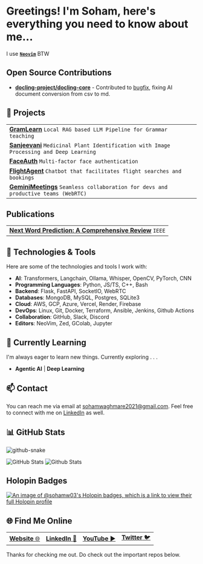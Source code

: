 
# Greetings! I'm Soham, here's everything you need to know about me...
I use [<b>`Neovim`</b>](https://github.com/sohamw03/neovim) BTW

## Open Source Contributions
- **[docling-project/docling-core](https://github.com/docling-project/docling-core)** - Contributed to [bugfix](https://github.com/docling-project/docling-core/pull/210), fixing AI document conversion from csv to md.

## 📖 Projects
<table>
  <tbody>
  <tr>
    <td>
      <a href="https://github.com/sohamw03/GramLearn"><strong>GramLearn</strong></a> <code>Local RAG based LLM Pipeline for Grammar teaching</code>
    </td>
  </tr>
  <tr>
    <td>
    <a href="https://github.com/Neurexa/Sanjeevani"><strong>Sanjeevani</strong></a> <code>Medicinal Plant Identification with Image Processing and Deep Learning</code>
    </td>
  </tr>
  <tr>
    <td>
    <a href="https://github.com/sohamw03/face-detect-recog"><strong>FaceAuth</strong></a> <code>Multi-factor face authentication</code>
    </td>
  </tr>
  <tr>
    <td>
    <a href="https://github.com/sohamw03/function-calling-flights"><strong>FlightAgent</strong></a> <code>Chatbot that facilitates flight searches and bookings</code>
    </td>
  </tr>
  <tr>
    <td>
    <a href="https://github.com/sohamw03/geminimeeting"><strong>GeminiMeetings</strong></a> <code>Seamless collaboration for devs and productive teams (WebRTC)</code>
    </td>
  </tr>
  </tbody>
</table>

## Publications
<table>
  <tbody>
  <tr>
    <td>
      <a href="https://ieeexplore.ieee.org/document/10675259"><strong>Next Word Prediction: A Comprehensive Review</strong></a> <code>IEEE</code>
    </td>
  </tr>
  </tbody>
</table>

## 🔧 Technologies & Tools

Here are some of the technologies and tools I work with:
- **AI**: Transformers, Langchain, Ollama, Whisper, OpenCV, PyTorch, CNN
- **Programming Languages**: Python, JS/TS, C++, Bash
- **Backend**: Flask, FastAPI, SocketIO, WebRTC
- **Databases**: MongoDB, MySQL, Postgres, SQLite3
- **Cloud**: AWS, GCP, Azure, Vercel, Render, Firebase
- **DevOps**: Linux, Git, Docker, Terraform, Ansible, Jenkins, Github Actions
- **Collaboration**: GitHub, Slack, Discord
- **Editors**: NeoVim, Zed, GColab, Jupyter

## 🌱 Currently Learning

I'm always eager to learn new things. Currently exploring . . .

- **Agentic AI** | **Deep Learning**

## 📫 Contact

You can reach me via email at sohamwaghmare2021@gmail.com. Feel free to connect with me on [LinkedIn](https://www.linkedin.com/in/soham-waghmare) as well.


## 📊 GitHub Stats
<picture>
  <source media="(prefers-color-scheme: dark)" srcset="/../output/github-contribution-grid-snake-dark.svg" />
  <source media="(prefers-color-scheme: light)" srcset="/../output/github-contribution-grid-snake.svg" />
  <img alt="github-snake" src="/../output/github-contribution-grid-snake.svg"/>
</picture>

![GitHub Stats](https://github-readme-stats.vercel.app/api?username=sohamw03&theme=dark&show_icons=true&hide_border=true&count_private=true&card_width=1000)
![Github Stats](https://github-readme-stats.vercel.app/api/top-langs/?username=sohamw03&theme=dark&show_icons=true&hide_border=true&card_width=1000)

## Holopin Badges
[![An image of @sohamw03's Holopin badges, which is a link to view their full Holopin profile](https://holopin.me/sohamw03)](https://holopin.io/@sohamw03)

## 🌐 Find Me Online
<table>
  <tbody>
    <tr>
      <td>
        <a href="https://sohamw03.github.io/"><b>Website</b> 🌐</a>
      </td>
      <td>
        <a href="https://www.linkedin.com/in/soham-waghmare/"><b>LinkedIn</b> 💼</a>
      </td>
      <td>
        <a href="https://youtube.com/@sohamwaghmare?si=97Xf61kJmUlueU06"><b>YouTube</b> ▶️</a>
      </td>
      <td>
        <a href="https://twitter.com/_SohamWaghmare_"><b>Twitter</b> 🐦</a>
      </td>
    </tr>
  </tbody>
</table>

Thanks for checking me out. Do check out the important repos below.
